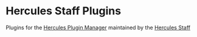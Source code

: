 Hercules Staff Plugins
============
Plugins for the [Hercules Plugin Manager](http://hercules.ws/board/topic/549-introducing-hercules-plugin-manager/) maintained by the [Hercules Staff ](http://hercules.ws/board/)
